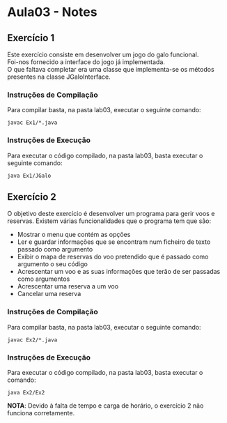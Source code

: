 # Aula03 - Notes

## Exercício 1
Este exercício consiste em desenvolver um jogo do galo funcional. <br />
Foi-nos fornecido a interface do jogo já implementada. <br />
O que faltava completar era uma classe que implementa-se os métodos presentes na classe JGaloInterface.

### Instruções de Compilação
Para compilar basta, na pasta lab03, executar o seguinte comando:
```
javac Ex1/*.java
```

### Instruções de Execução
Para executar o código compilado, na pasta lab03, basta executar o seguinte comando:
```
java Ex1/JGalo
```

## Exercício 2
O objetivo deste exercício é desenvolver um programa para gerir voos e reservas.
Existem várias funcionalidades que o programa tem que são:
- Mostrar o menu que contém as opções
- Ler e guardar informações que se encontram num ficheiro de texto passado como argumento
- Exibir o mapa de reservas do voo pretendido que é passado como argumento o seu código
- Acrescentar um voo e as suas informações que terão de ser passadas como argumentos
- Acrescentar uma reserva a um voo
- Cancelar uma reserva

### Instruções de Compilação
Para compilar basta, na pasta lab03,
executar o seguinte comando:
```
javac Ex2/*.java
```

### Instruções de Execução
Para executar o código compilado, na pasta lab03, basta executar o comando:
```
java Ex2/Ex2
```

**NOTA**: Devido à falta de tempo e carga de horário, o exercício 2 não funciona corretamente.
